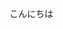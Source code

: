 <!DOCTYPE html>
<html lang="ja">
<head>
 <meta charset="UTF-8">
 <link rel="stylesheet" href="#">
</head>

<body>
 <p>こんにちは</p>
</body>
</html>



